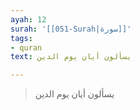 ```yaml
---
ayah: 12
surah: '[[051-Surah|سورة]]'
tags:
- quran
text: يسألون أيان يوم الدين

---
```

> يسألون أيان يوم الدين
